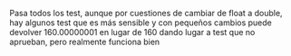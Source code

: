 Pasa todos los test, aunque por cuestiones de cambiar de float a double, hay algunos test que es más sensible y con pequeños cambios puede devolver 160.00000001 en lugar de 160 dando lugar a test que no aprueban, pero realmente funciona bien